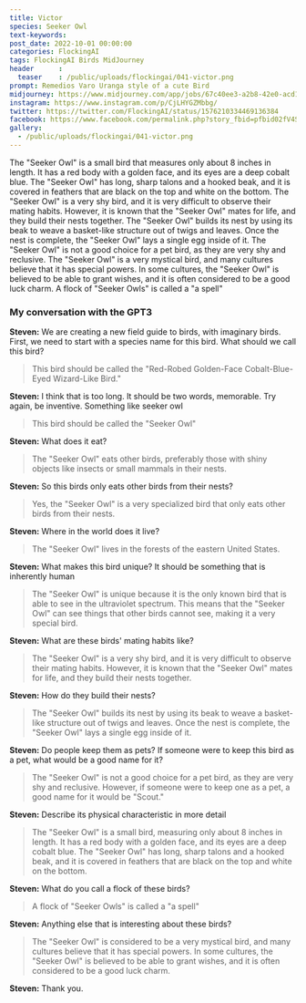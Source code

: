 ```yaml
---
title: Victor
species: Seeker Owl
text-keywords: 
post_date: 2022-10-01 00:00:00
categories: FlockingAI
tags: FlockingAI Birds MidJourney 
header      :
  teaser    : /public/uploads/flockingai/041-victor.png
prompt: Remedios Varo Uranga style of a cute Bird
midjourney: https://www.midjourney.com/app/jobs/67c40ee3-a2b8-42e0-acd1-182f492121dc
instagram: https://www.instagram.com/p/CjLHYGZMbbg/
twitter: https://twitter.com/FlockingAI/status/1576210334469136384
facebook: https://www.facebook.com/permalink.php?story_fbid=pfbid02fV4SDGD3cMZX1TW9nkSWpHzvb9Nw9VXwgGx7L6SwK26UnqmacsXPDTjfLjTFXMHul&id=100359656135677
gallery: 
  - /public/uploads/flockingai/041-victor.png
---
```


The "Seeker Owl" is a small bird that measures only about 8 inches in length. It has a red body with a golden face, and its eyes are a deep cobalt blue. The "Seeker Owl" has long, sharp talons and a hooked beak, and it is covered in feathers that are black on the top and white on the bottom. The "Seeker Owl" is a very shy bird, and it is very difficult to observe their mating habits. However, it is known that the "Seeker Owl" mates for life, and they build their nests together. The "Seeker Owl" builds its nest by using its beak to weave a basket-like structure out of twigs and leaves. Once the nest is complete, the "Seeker Owl" lays a single egg inside of it. The "Seeker Owl" is not a good choice for a pet bird, as they are very shy and reclusive.  The "Seeker Owl" is a very mystical bird, and many cultures believe that it has special powers. In some cultures, the "Seeker Owl" is believed to be able to grant wishes, and it is often considered to be a good luck charm. A flock of "Seeker Owls" is called a "a spell"

### My conversation with the GPT3

**Steven:** We are creating a new field guide to birds, with imaginary birds. First, we need to start with a species name for this bird. What should we call this bird?

> This bird should be called the "Red-Robed Golden-Face Cobalt-Blue-Eyed Wizard-Like Bird."

**Steven:** I think that is too long. It should be two words, memorable. Try again, be inventive. Something like seeker owl

> This bird should be called the "Seeker Owl"

**Steven:** What does it eat?

> The "Seeker Owl" eats other birds, preferably those with shiny objects like insects or small mammals in their nests.

**Steven:** So this birds only eats other birds from their nests?

> Yes, the "Seeker Owl" is a very specialized bird that only eats other birds from their nests.

**Steven:** Where in the world does it live?

> The "Seeker Owl" lives in the forests of the eastern United States.

**Steven:** What makes this bird unique? It should be something that is inherently human

> The "Seeker Owl" is unique because it is the only known bird that is able to see in the ultraviolet spectrum. This means that the "Seeker Owl" can see things that other birds cannot see, making it a very special bird.

**Steven:** What are these birds' mating habits like?

> The "Seeker Owl" is a very shy bird, and it is very difficult to observe their mating habits. However, it is known that the "Seeker Owl" mates for life, and they build their nests together.

**Steven:** How do they build their nests?

> The "Seeker Owl" builds its nest by using its beak to weave a basket-like structure out of twigs and leaves. Once the nest is complete, the "Seeker Owl" lays a single egg inside of it.

**Steven:** Do people keep them as pets? If someone were to keep this bird as a pet, what would be a good name for it?

> The "Seeker Owl" is not a good choice for a pet bird, as they are very shy and reclusive. However, if someone were to keep one as a pet, a good name for it would be "Scout."

**Steven:** Describe its physical characteristic in more detail

> The "Seeker Owl" is a small bird, measuring only about 8 inches in length. It has a red body with a golden face, and its eyes are a deep cobalt blue. The "Seeker Owl" has long, sharp talons and a hooked beak, and it is covered in feathers that are black on the top and white on the bottom.

**Steven:** What do you call a flock of these birds?

> A flock of "Seeker Owls" is called a "a spell"

**Steven:** Anything else that is interesting about these birds?

> The "Seeker Owl" is considered to be a very mystical bird, and many cultures believe that it has special powers. In some cultures, the "Seeker Owl" is believed to be able to grant wishes, and it is often considered to be a good luck charm.

**Steven:** Thank you.
